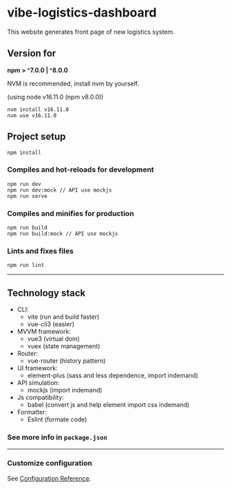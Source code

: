 # vibe-logistics-dashboard
This website generates front page of new logistics system.

## Version for
**npm > ^7.0.0 | ^8.0.0**

NVM is recommended, install nvm by yourself.

(using node v16.11.0 (npm v8.0.0))

```
nvm install v16.11.0
nvm use v16.11.0
```

## Project setup
```
npm install
```

### Compiles and hot-reloads for development
```
npm run dev
npm run dev:mock // API use mockjs
npm run serve
```

### Compiles and minifies for production
```
npm run build
npm run build:mock // API use mockjs
```

### Lints and fixes files
```
npm run lint
```

_____
## Technology stack
* CLI:
  * vite (run and build faster)
  * vue-cli3 (easier)
* MVVM framework:
  * vue3 (virtual dom)
  * vuex (state management)
* Router:
  * vue-router (history pattern)
* UI framework:
  * element-plus (sass and less dependence, import indemand)
* API simulation:
  * mockjs (import indemand)
* Js compatibility:
  * babel (convert js and help element import css indemand)
* Formatter:
  * Eslint (formate code)

### See more info in `package.json`

_____
### Customize configuration
See [Configuration Reference](https://cli.vuejs.org/config/).

